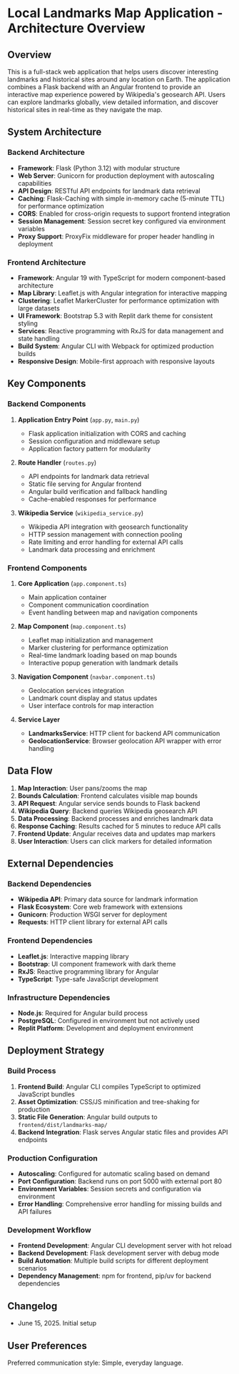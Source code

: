 # Local Landmarks Map Application - Architecture Overview

## Overview

This is a full-stack web application that helps users discover interesting landmarks and historical sites around any location on Earth. The application combines a Flask backend with an Angular frontend to provide an interactive map experience powered by Wikipedia's geosearch API. Users can explore landmarks globally, view detailed information, and discover historical sites in real-time as they navigate the map.

## System Architecture

### Backend Architecture
- **Framework**: Flask (Python 3.12) with modular structure
- **Web Server**: Gunicorn for production deployment with autoscaling capabilities
- **API Design**: RESTful API endpoints for landmark data retrieval
- **Caching**: Flask-Caching with simple in-memory cache (5-minute TTL) for performance optimization
- **CORS**: Enabled for cross-origin requests to support frontend integration
- **Session Management**: Session secret key configured via environment variables
- **Proxy Support**: ProxyFix middleware for proper header handling in deployment

### Frontend Architecture
- **Framework**: Angular 19 with TypeScript for modern component-based architecture
- **Map Library**: Leaflet.js with Angular integration for interactive mapping
- **Clustering**: Leaflet MarkerCluster for performance optimization with large datasets
- **UI Framework**: Bootstrap 5.3 with Replit dark theme for consistent styling
- **Services**: Reactive programming with RxJS for data management and state handling
- **Build System**: Angular CLI with Webpack for optimized production builds
- **Responsive Design**: Mobile-first approach with responsive layouts

## Key Components

### Backend Components

1. **Application Entry Point** (`app.py`, `main.py`)
   - Flask application initialization with CORS and caching
   - Session configuration and middleware setup
   - Application factory pattern for modularity

2. **Route Handler** (`routes.py`)
   - API endpoints for landmark data retrieval
   - Static file serving for Angular frontend
   - Angular build verification and fallback handling
   - Cache-enabled responses for performance

3. **Wikipedia Service** (`wikipedia_service.py`)
   - Wikipedia API integration with geosearch functionality
   - HTTP session management with connection pooling
   - Rate limiting and error handling for external API calls
   - Landmark data processing and enrichment

### Frontend Components

1. **Core Application** (`app.component.ts`)
   - Main application container
   - Component communication coordination
   - Event handling between map and navigation components

2. **Map Component** (`map.component.ts`)
   - Leaflet map initialization and management
   - Marker clustering for performance optimization
   - Real-time landmark loading based on map bounds
   - Interactive popup generation with landmark details

3. **Navigation Component** (`navbar.component.ts`)
   - Geolocation services integration
   - Landmark count display and status updates
   - User interface controls for map interaction

4. **Service Layer**
   - **LandmarksService**: HTTP client for backend API communication
   - **GeolocationService**: Browser geolocation API wrapper with error handling

## Data Flow

1. **Map Interaction**: User pans/zooms the map
2. **Bounds Calculation**: Frontend calculates visible map bounds
3. **API Request**: Angular service sends bounds to Flask backend
4. **Wikipedia Query**: Backend queries Wikipedia geosearch API
5. **Data Processing**: Backend processes and enriches landmark data
6. **Response Caching**: Results cached for 5 minutes to reduce API calls
7. **Frontend Update**: Angular receives data and updates map markers
8. **User Interaction**: Users can click markers for detailed information

## External Dependencies

### Backend Dependencies
- **Wikipedia API**: Primary data source for landmark information
- **Flask Ecosystem**: Core web framework with extensions
- **Gunicorn**: Production WSGI server for deployment
- **Requests**: HTTP client library for external API calls

### Frontend Dependencies
- **Leaflet.js**: Interactive mapping library
- **Bootstrap**: UI component framework with dark theme
- **RxJS**: Reactive programming library for Angular
- **TypeScript**: Type-safe JavaScript development

### Infrastructure Dependencies
- **Node.js**: Required for Angular build process
- **PostgreSQL**: Configured in environment but not actively used
- **Replit Platform**: Development and deployment environment

## Deployment Strategy

### Build Process
1. **Frontend Build**: Angular CLI compiles TypeScript to optimized JavaScript bundles
2. **Asset Optimization**: CSS/JS minification and tree-shaking for production
3. **Static File Generation**: Angular build outputs to `frontend/dist/landmarks-map/`
4. **Backend Integration**: Flask serves Angular static files and provides API endpoints

### Production Configuration
- **Autoscaling**: Configured for automatic scaling based on demand
- **Port Configuration**: Backend runs on port 5000 with external port 80
- **Environment Variables**: Session secrets and configuration via environment
- **Error Handling**: Comprehensive error handling for missing builds and API failures

### Development Workflow
- **Frontend Development**: Angular CLI development server with hot reload
- **Backend Development**: Flask development server with debug mode
- **Build Automation**: Multiple build scripts for different deployment scenarios
- **Dependency Management**: npm for frontend, pip/uv for backend dependencies

## Changelog
- June 15, 2025. Initial setup

## User Preferences

Preferred communication style: Simple, everyday language.